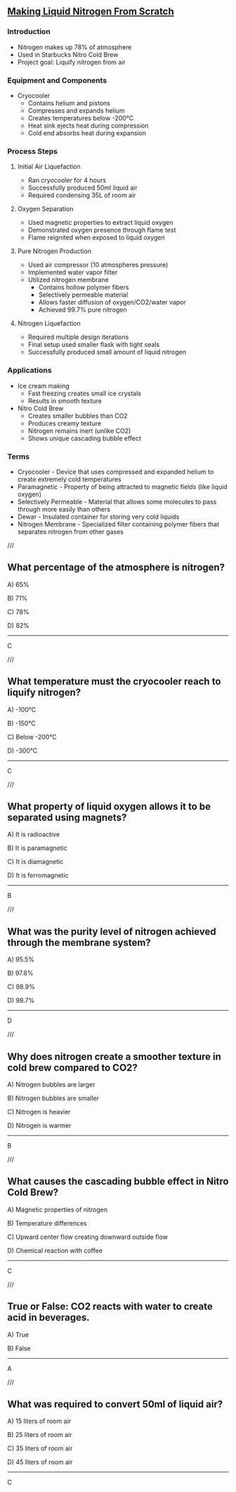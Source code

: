 ## [Making Liquid Nitrogen From Scratch](https://www.youtube.com/watch?v=dCXkaQa53QQ)

### Introduction
- Nitrogen makes up 78% of atmosphere
- Used in Starbucks Nitro Cold Brew
- Project goal: Liquify nitrogen from air

### Equipment and Components
- Cryocooler
  - Contains helium and pistons
  - Compresses and expands helium
  - Creates temperatures below -200°C
  - Heat sink ejects heat during compression
  - Cold end absorbs heat during expansion

### Process Steps
1. Initial Air Liquefaction
   - Ran cryocooler for 4 hours
   - Successfully produced 50ml liquid air
   - Required condensing 35L of room air

2. Oxygen Separation
   - Used magnetic properties to extract liquid oxygen
   - Demonstrated oxygen presence through flame test
   - Flame reignited when exposed to liquid oxygen

3. Pure Nitrogen Production
   - Used air compressor (10 atmospheres pressure)
   - Implemented water vapor filter
   - Utilized nitrogen membrane
     - Contains hollow polymer fibers
     - Selectively permeable material
     - Allows faster diffusion of oxygen/CO2/water vapor
     - Achieved 99.7% pure nitrogen

4. Nitrogen Liquefaction
   - Required multiple design iterations
   - Final setup used smaller flask with tight seals
   - Successfully produced small amount of liquid nitrogen

### Applications
- Ice cream making
  - Fast freezing creates small ice crystals
  - Results in smooth texture
- Nitro Cold Brew
  - Creates smaller bubbles than CO2
  - Produces creamy texture
  - Nitrogen remains inert (unlike CO2)
  - Shows unique cascading bubble effect

### Terms
- Cryocooler - Device that uses compressed and expanded helium to create extremely cold temperatures
- Paramagnetic - Property of being attracted to magnetic fields (like liquid oxygen)
- Selectively Permeable - Material that allows some molecules to pass through more easily than others
- Dewar - Insulated container for storing very cold liquids
- Nitrogen Membrane - Specialized filter containing polymer fibers that separates nitrogen from other gases

///

## What percentage of the atmosphere is nitrogen?

A) 65%

B) 71%

C) 78%

D) 82%

---

C

///

## What temperature must the cryocooler reach to liquify nitrogen?

A) -100°C

B) -150°C

C) Below -200°C

D) -300°C

---

C

///

## What property of liquid oxygen allows it to be separated using magnets?

A) It is radioactive

B) It is paramagnetic

C) It is diamagnetic

D) It is ferromagnetic

---

B

///

## What was the purity level of nitrogen achieved through the membrane system?

A) 95.5%

B) 97.8%

C) 98.9%

D) 99.7%

---

D

///

## Why does nitrogen create a smoother texture in cold brew compared to CO2?

A) Nitrogen bubbles are larger

B) Nitrogen bubbles are smaller

C) Nitrogen is heavier

D) Nitrogen is warmer

---

B

///

## What causes the cascading bubble effect in Nitro Cold Brew?

A) Magnetic properties of nitrogen

B) Temperature differences

C) Upward center flow creating downward outside flow

D) Chemical reaction with coffee

---

C

///

## True or False: CO2 reacts with water to create acid in beverages.

A) True

B) False

---

A

///

## What was required to convert 50ml of liquid air?

A) 15 liters of room air

B) 25 liters of room air

C) 35 liters of room air

D) 45 liters of room air

---

C

